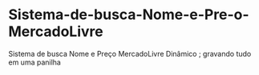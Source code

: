 # Sistema-de-busca-Nome-e-Pre-o-MercadoLivre
Sistema de busca Nome e Preço MercadoLivre Dinâmico ;  gravando tudo em uma panilha 
